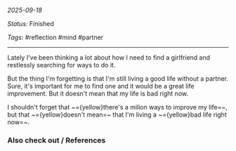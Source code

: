 *2025-09-18*

*Status:* Finished

*Tags:* #reflection #mind #partner

<hr>

Lately I've been thinking a lot about how I need to find a girlfriend and restlessly searching for ways to do it. 

But the thing I'm forgetting is that I'm still living a good life without a partner. Sure, it's important for me to find one and it would be a great life improvement. But it doesn't mean that my life is bad right now. 

I shouldn't forget that ~={yellow}there's a milion ways to improve my life=~, but that ~={yellow}doesn't mean=~ that I'm living a ~={yellow}bad life right now=~.

### Also check out / References